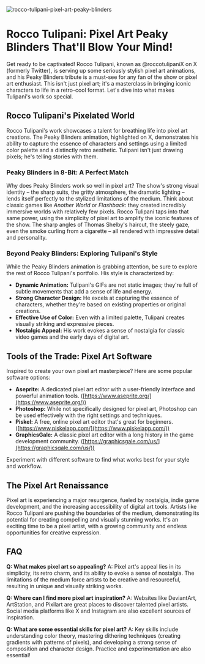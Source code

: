 ![rocco-tulipani-pixel-art-peaky-blinders](https://images.pexels.com/photos/18069362/pexels-photo-18069362.png?auto=compress&cs=tinysrgb&fit=crop&h=627&w=1200)

# Rocco Tulipani: Pixel Art Peaky Blinders That'll Blow Your Mind!

Get ready to be captivated! Rocco Tulipani, known as @roccotulipaniX on X (formerly Twitter), is serving up some seriously stylish pixel art animations, and his Peaky Blinders tribute is a must-see for any fan of the show or pixel art enthusiast. This isn't just pixel art; it's a masterclass in bringing iconic characters to life in a retro-cool format. Let's dive into what makes Tulipani's work so special.

## Rocco Tulipani's Pixelated World

Rocco Tulipani's work showcases a talent for breathing life into pixel art creations. The Peaky Blinders animation, highlighted on X, demonstrates his ability to capture the essence of characters and settings using a limited color palette and a distinctly retro aesthetic. Tulipani isn't just drawing pixels; he's telling stories with them.

### Peaky Blinders in 8-Bit: A Perfect Match

Why does Peaky Blinders work so well in pixel art? The show's strong visual identity – the sharp suits, the gritty atmosphere, the dramatic lighting – lends itself perfectly to the stylized limitations of the medium. Think about classic games like *Another World* or *Flashback*: they created incredibly immersive worlds with relatively few pixels. Rocco Tulipani taps into that same power, using the simplicity of pixel art to amplify the iconic features of the show. The sharp angles of Thomas Shelby's haircut, the steely gaze, even the smoke curling from a cigarette – all rendered with impressive detail and personality.

### Beyond Peaky Blinders: Exploring Tulipani's Style

While the Peaky Blinders animation is grabbing attention, be sure to explore the rest of Rocco Tulipani's portfolio. His style is characterized by:

*   **Dynamic Animation:** Tulipani's GIFs are not static images; they're full of subtle movements that add a sense of life and energy.
*   **Strong Character Design:** He excels at capturing the essence of characters, whether they're based on existing properties or original creations.
*   **Effective Use of Color:** Even with a limited palette, Tulipani creates visually striking and expressive pieces.
*   **Nostalgic Appeal:** His work evokes a sense of nostalgia for classic video games and the early days of digital art.

## Tools of the Trade: Pixel Art Software

Inspired to create your own pixel art masterpiece? Here are some popular software options:

*   **Aseprite:** A dedicated pixel art editor with a user-friendly interface and powerful animation tools. ([https://www.aseprite.org/](https://www.aseprite.org/))
*   **Photoshop:** While not specifically designed for pixel art, Photoshop can be used effectively with the right settings and techniques.
*   **Piskel:** A free, online pixel art editor that's great for beginners. ([https://www.piskelapp.com/](https://www.piskelapp.com/))
*   **GraphicsGale:** A classic pixel art editor with a long history in the game development community. ([https://graphicsgale.com/us/](https://graphicsgale.com/us/))

Experiment with different software to find what works best for your style and workflow.

## The Pixel Art Renaissance

Pixel art is experiencing a major resurgence, fueled by nostalgia, indie game development, and the increasing accessibility of digital art tools. Artists like Rocco Tulipani are pushing the boundaries of the medium, demonstrating its potential for creating compelling and visually stunning works. It's an exciting time to be a pixel artist, with a growing community and endless opportunities for creative expression.

## FAQ

**Q: What makes pixel art so appealing?**
A: Pixel art's appeal lies in its simplicity, its retro charm, and its ability to evoke a sense of nostalgia. The limitations of the medium force artists to be creative and resourceful, resulting in unique and visually striking works.

**Q: Where can I find more pixel art inspiration?**
A: Websites like DeviantArt, ArtStation, and Pixilart are great places to discover talented pixel artists. Social media platforms like X and Instagram are also excellent sources of inspiration.

**Q: What are some essential skills for pixel art?**
A: Key skills include understanding color theory, mastering dithering techniques (creating gradients with patterns of pixels), and developing a strong sense of composition and character design. Practice and experimentation are also essential!